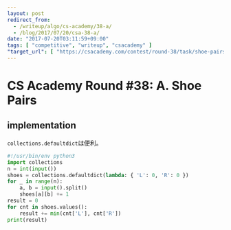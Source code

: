 ```yaml
---
layout: post
redirect_from:
  - /writeup/algo/cs-academy/38-a/
  - /blog/2017/07/20/csa-38-a/
date: "2017-07-20T03:11:59+09:00"
tags: [ "competitive", "writeup", "csacademy" ]
"target_url": [ "https://csacademy.com/contest/round-38/task/shoe-pairs/" ]
---
```


# CS Academy Round #38: A. Shoe Pairs

## implementation

`collections.defaultdict`は便利。

``` python
#!/usr/bin/env python3
import collections
n = int(input())
shoes = collections.defaultdict(lambda: { 'L': 0, 'R': 0 })
for _ in range(n):
    a, b = input().split()
    shoes[a][b] += 1
result = 0
for cnt in shoes.values():
    result += min(cnt['L'], cnt['R'])
print(result)
```
